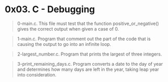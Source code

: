 # 0x03. C - Debugging
> 0-main.c. This file must test that the function positive_or_negative() gives the correct output when given a case of 0.

> 1-main.c. Program that comment out the part of the code that is causing the output to go into an infinite loop.

>2-largest_number.c. Program that prints the largest of three integers.

> 3-print_remaining_days.c. Program converts a date to the day of year and determines how many days are left in the year, taking leap year into consideration.
